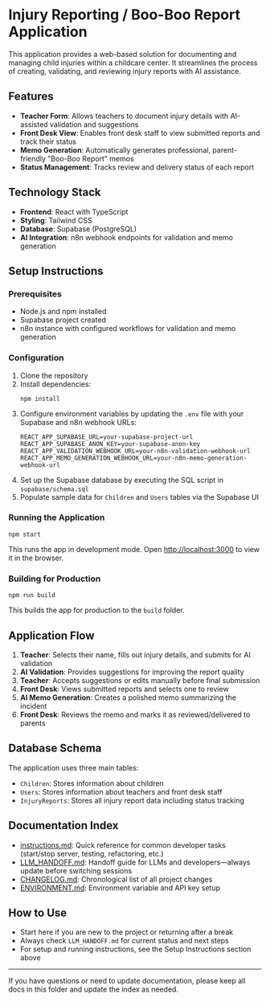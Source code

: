 <!--
Last updated: 2025-04-15 20:26 EDT
NOTE: Update this timestamp whenever the document is updated.
-->

# Injury Reporting / Boo-Boo Report Application

This application provides a web-based solution for documenting and managing child injuries within a childcare center. It streamlines the process of creating, validating, and reviewing injury reports with AI assistance.

## Features

- **Teacher Form**: Allows teachers to document injury details with AI-assisted validation and suggestions
- **Front Desk View**: Enables front desk staff to view submitted reports and track their status
- **Memo Generation**: Automatically generates professional, parent-friendly "Boo-Boo Report" memos
- **Status Management**: Tracks review and delivery status of each report

## Technology Stack

- **Frontend**: React with TypeScript
- **Styling**: Tailwind CSS
- **Database**: Supabase (PostgreSQL)
- **AI Integration**: n8n webhook endpoints for validation and memo generation

## Setup Instructions

### Prerequisites

- Node.js and npm installed
- Supabase project created
- n8n instance with configured workflows for validation and memo generation

### Configuration

1. Clone the repository
2. Install dependencies:
   ```
   npm install
   ```
3. Configure environment variables by updating the `.env` file with your Supabase and n8n webhook URLs:
   ```
   REACT_APP_SUPABASE_URL=your-supabase-project-url
   REACT_APP_SUPABASE_ANON_KEY=your-supabase-anon-key
   REACT_APP_VALIDATION_WEBHOOK_URL=your-n8n-validation-webhook-url
   REACT_APP_MEMO_GENERATION_WEBHOOK_URL=your-n8n-memo-generation-webhook-url
   ```
4. Set up the Supabase database by executing the SQL script in `supabase/schema.sql`
5. Populate sample data for `Children` and `Users` tables via the Supabase UI

### Running the Application

```
npm start
```

This runs the app in development mode. Open [http://localhost:3000](http://localhost:3000) to view it in the browser.

### Building for Production

```
npm run build
```

This builds the app for production to the `build` folder.

## Application Flow

1. **Teacher**: Selects their name, fills out injury details, and submits for AI validation
2. **AI Validation**: Provides suggestions for improving the report quality
3. **Teacher**: Accepts suggestions or edits manually before final submission
4. **Front Desk**: Views submitted reports and selects one to review
5. **AI Memo Generation**: Creates a polished memo summarizing the incident
6. **Front Desk**: Reviews the memo and marks it as reviewed/delivered to parents

## Database Schema

The application uses three main tables:
- `Children`: Stores information about children
- `Users`: Stores information about teachers and front desk staff
- `InjuryReports`: Stores all injury report data including status tracking

## Documentation Index

- [instructions.md](./instructions.md): Quick reference for common developer tasks (start/stop server, testing, refactoring, etc.)
- [LLM_HANDOFF.md](./LLM_HANDOFF.md): Handoff guide for LLMs and developers—always update before switching sessions
- [CHANGELOG.md](./CHANGELOG.md): Chronological list of all project changes
- [ENVIRONMENT.md](./ENVIRONMENT.md): Environment variable and API key setup

## How to Use
- Start here if you are new to the project or returning after a break
- Always check `LLM_HANDOFF.md` for current status and next steps
- For setup and running instructions, see the Setup Instructions section above

---

If you have questions or need to update documentation, please keep all docs in this folder and update the index as needed.
